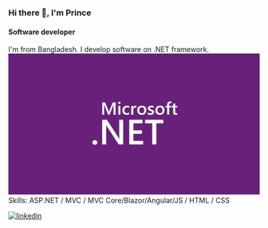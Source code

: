 ### Hi there 👋, I'm Prince
#### Software developer
I'm from Bangladesh. I develop software on .NET framework.
![Software developer](https://github.com/nawazprince/nawazprince/blob/master/msnet.png)
Skills: ASP.NET / MVC / MVC Core/Blazor/Angular/JS / HTML / CSS



[<img src='https://cdn.jsdelivr.net/npm/simple-icons@3.0.1/icons/linkedin.svg' alt='linkedin' height='40'>](https://www.linkedin.com/in/https://www.linkedin.com/in/syed-nawaz-prince-3482aa199/)  

